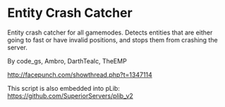 Entity Crash Catcher
===============

Entity crash catcher for all gamemodes. Detects entities that are either going to fast or have invalid positions, and stops them from crashing the server.

By code_gs, Ambro, DarthTealc, TheEMP

http://facepunch.com/showthread.php?t=1347114

This script is also embedded into pLib: https://github.com/SuperiorServers/plib_v2
